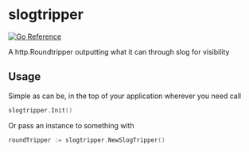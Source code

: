 # slogtripper
[![Go Reference](https://pkg.go.dev/badge/github.com/b1scuit/slogtripper.svg)](https://pkg.go.dev/github.com/b1scuit/slogtripper)

A http.Roundtripper outputting what it can through slog for visibility
## Usage
Simple as can be, in the top of your application wherever you need call
```go
slogtripper.Init()
```

Or pass an instance to something with
```go
roundTripper := slogtripper.NewSlogTripper()
```

